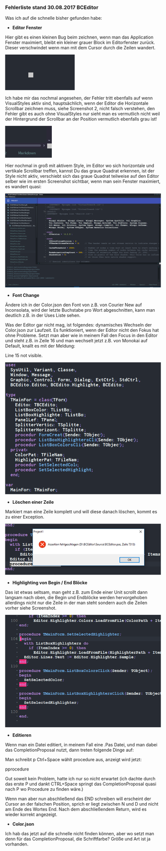 ### Fehlerliste stand 30.08.2017 BCEditor

Was ich auf die schnelle bisher gefunden habe:

* **Editor Fenster**

Hier gibt es einen kleinen Bug beim zeichnen, wenn man das Application Fenster maximiert, bleibt ein kleiner grauer Block im Editorfenster zurück. Dieser verschwindet wenn man mit dem Cursor durch die Zeilen wandert.
      


![PaintBug](https://github.com/Private-Storm/Blog/blob/master/BCEditor/PaintBug.PNG)

Ich habe mir das nochmal angesehen, der Fehler tritt ebenfalls auf wenn VisualStyles aktiv sind, hauptsächlich, wenn der Editor die Horizontale Scrollbar zeichnen muss, siehe Screenshot 2, nicht falsch verstehen, den Fehler gibt es auch ohne VisualStyles nur sieht man es vermutlich nicht weil der Hintergrund der Scrollbar an der Position vermutlich ebenfalls grau ist!

![VisualStyles](https://github.com/Private-Storm/Blog/blob/master/BCEditor/VisualStyles.PNG)

Hier nochmal in groß mit aktivem Style, im Editor wo sich horizontale und vertikale Scrollbar treffen, kannst Du das graue Quadrat erkennen, ist der Style nicht aktiv, verschiebt sich das graue Quadrat teilweise auf den Editor selber wie im ersten Screenshot sichtbar, wenn man sein Fenster maximiert, es wandert quasi:

![ScrollbarBug](https://github.com/Private-Storm/Blog/blob/master/BCEditor/Unbenannt.PNG)


* **Font Change**

Ändere ich in der Color.json den Font von z.B. von Courier New auf Inconsolata, wird der letzte Buchstabe pro Wort abgeschnitten, kann man deutlich z.B. in der Uses Liste sehen.

Was der Editor gar nicht mag, ist folgendes:
dynamisches Wechseln der Color.json zur Laufzeit. Es funktioniert, wenn der Editor nicht den Fokus hat ohne Probleme. Setzt man aber wie in meinem Fall den Focus in den Editor und steht z.B. in Zeile 16 und man wechselt jetzt z.B. von Monokai auf Default, knallt es mit der Meldung:

Line 15 not visible.


![FontChange](https://github.com/Private-Storm/Blog/blob/master/BCEditor/FontChange.PNG)

* **Löschen einer Zeile**

Markiert man eine Zeile komplett und will diese danach löschen, kommt es zu einer Exception.

![Löschen](https://github.com/Private-Storm/Blog/blob/master/BCEditor/Loeschen.PNG)


* **Highlighting von Begin / End Blöcke**

Das ist etwas seltsam, man geht z.B. zum Ende einer Unit scrollt dann langsam nach oben, die Begin und Endblöcke werden hervorgehoben allerdings nicht nur die Zeile in der man steht sondern auch die Zeilen vorher siehe Screenshot.

![Tags](https://github.com/Private-Storm/Blog/blob/master/BCEditor/Tags.PNG)

* **Editieren**

Wenn man ein Datei editiert, in meinem Fall eine .Pas Datei, und man dabei das CompletionProposal nutzt, dann treten folgende Dinge auf:

Man schreibt p Ctrl+Space wählt procedure aus, anzeigt wird jetzt:

 pprocedure
 
Gut soweit kein Problem, hatte ich nur so nicht erwartet (ich dachte durch das erste P und dankt CTRL+Space springt das CompletionProposal quasi nach P wo Procedure zu finden wäre.) 

Wenn man aber nun abschließend das END schreiben will erscheint der Cursor an der falschen Position, sprich er liegt zwischen N und D und nicht am Ende des Wortes End.
Nach dem abschließendem Return, wird es wieder korrekt angezeigt.

* **Color.json**

Ich hab das jetzt auf die schnelle nicht finden können, aber wo setzt man denn für das CompletionProposal, die Schriftfarbe? Größe und Art ist ja vorhanden.